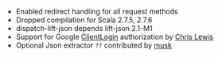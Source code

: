 * Enabled redirect handling for all request methods
* Dropped compilation for Scala 2.7.5, 2.7.6
* dispatch-lift-json depends lift-json 2.1-M1
* Support for Google [ClientLogin] authorization by [Chris Lewis]
* Optional Json extractor `??` contributed by [musk][musk]

[ClientLogin]: http://code.google.com/apis/accounts/docs/AuthForInstalledApps.html
[Chris Lewis]: http://github.com/chrislewis
[musk]: http://github.com/musk
